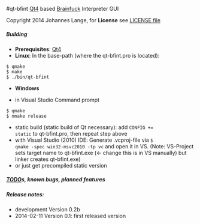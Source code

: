 #qt-bfint
[Qt4](https://qt-project.org/) based [Brainfuck](http://en.wikipedia.org/wiki/Brainfuck) Interpreter GUI

Copyright 2014 Johannes Lange,
for **License** see [LICENSE file](LICENSE)

##### Building
- **Prerequisites**: [Qt4](https://qt-project.org/)
- **Linux**: In the base-path (where the qt-bfint.pro is located):
<pre><code>$ qmake
$ make
$ ./bin/qt-bfint
</pre></code>
- **Windows**
 * in Visual Studio Command prompt
<pre><code>$ qmake
$ nmake release
</pre></code>
 * static build (static build of Qt necessary): add <code>CONFIG += static</code> to qt-bfint.pro, then repeat step above
 * with Visual Studio (2010) IDE: Generate .vcproj-file via <code>$ qmake -spec win32-msvc2010 -tp vc</code>
   and open it in VS. (Note: VS-Project sets target name to qt-bfint<version>.exe (<- change this is in VS manually)
   but linker creates qt-bfint.exe)
 * or just get precompiled static version

##### [TODO](TODO.md)s, known bugs, planned features

##### Release notes:
- development Version 0.2b
- 2014-02-11 Version 0.1: first released version
